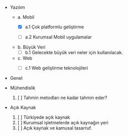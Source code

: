 * Yazılım
    * a. Mobil
        * [x] a.1 Çok platformlu geliştirme
        * [ ] a.2 Kurumsal Mobil uygulamalar
      
        
    * b. Büyük Veri
        * [ ] b.1 Gelecekte büyük veri neler için kullanılacak.
        
    * c. Web
        * [ ] c.1 Web geliştirme teknolojileri
        


* Genel


* Mühendislik
    1. [ ] Tahmin metodları ne kadar tahmin eder?
    

* Açık Kaynak
    1. [ ] Türkiyede açık kaynak
    2. [ ] Kurumsal işletmelerde açık kaynağın yeri
    3. [ ] Açık kaynak ve kamusal tasarruf.
